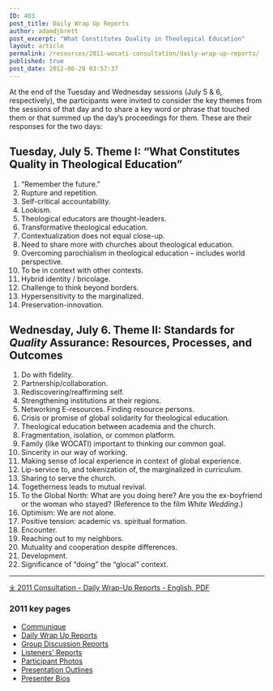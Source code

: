 ```yaml
---
ID: 403
post_title: Daily Wrap Up Reports
author: adamdjbrett
post_excerpt: "What Constitutes Quality in Theological Education"
layout: article
permalink: /resources/2011-wocati-consultation/daily-wrap-up-reports/
published: true
post_date: 2012-06-28 03:57:37
---
```

At the end of the Tuesday and Wednesday sessions (July 5 & 6, respectively), the participants were invited to consider the key themes from the sessions of that day and to share a key word or phrase that touched them or that summed up the day’s proceedings for them. These are their responses for the two days:

## Tuesday, July 5. Theme I: “What Constitutes Quality in Theological Education”

1.  “Remember the future.”
2.  Rupture and repetition.
3.  Self-critical accountability.
4.  Lookism.
5.  Theological educators are thought-leaders.
6.  Transformative theological education.
7.  Contextualization does not equal close-up.
8.  Need to share more with churches about theological education.
9.  Overcoming parochialism in theological education – includes world perspective.
10.  To be in context with other contexts.
11.  Hybrid identity / bricolage.
12.  Challenge to think beyond borders.
13.  Hypersensitivity to the marginalized.
14.  Preservation-innovation.

## **Wednesday, July 6. Theme II: Standards for _Quality_ Assurance: Resources, Processes, and Outcomes**

1.  Do with fidelity.
2.  Partnership/collaboration.
3.  Rediscovering/reaffirming self.
4.  Strengthening institutions at their regions.
5.  Networking E-resources. Finding resource persons.
6.  Crisis or promise of global solidarity for theological education.
7.  Theological education between academia and the church.
8.  Fragmentation, isolation, or common platform.
9.  Family (like WOCATI) important to thinking our common goal.
10.  Sincerity in our way of working.
11.  Making sense of local experience in context of global experience.
12.  Lip-service to, and tokenization of, the marginalized in curriculum.
13.  Sharing to serve the church.
14.  Togetherness leads to mutual revival.
15.  To the Global North: What are you doing here? Are you the ex-boyfriend or the woman who stayed? (Reference to the film _White Wedding_.)
16.  Optimism: We are not alone.
17.  Positive tension: academic vs. spiritual formation.
18.  Encounter.
19.  Reaching out to my neighbors.
20.  Mutuality and cooperation despite differences.
21.  Development.
22.  Significance of “doing” the “glocal” context.

* * *

[&#10515; 2011 Consultation - Daily Wrap-Up Reports - English, PDF](https://wocati.org/wp-content/uploads/2012/06/Daily-Wrap-Up-Reports.pdf)


### 2011 key pages

*   [Communique](/resources/2011-wocati-consultation/2011-communique/)
*   [Daily Wrap Up Reports](/resources/2011-wocati-consultation/daily-wrap-up-reports/)
*   [Group Discussion Reports](/resources/2011-wocati-consultation/group-discussion-reports/)
*   [Listeners' Reports](/resources/2011-wocati-consultation/listenerss-reports/)
*   [Participant Photos](/resources/2011-wocati-consultation/2011-participant-photos/)
*   [Presentation Outlines](/resources/2011-wocati-consultation/presentation-outlines/)
*   [Presenter Bios](/resources/2011-wocati-consultation/presenter-bios/)
